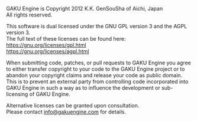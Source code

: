 GAKU Engine is Copyright 2012 K.K. GenSouSha of Aichi, Japan  
All rights reserved.

This software is dual licensed under the GNU GPL version 3 and the AGPL version 3.  
The full text of these licenses can be found here:  
https://gnu.org/licenses/gpl.html  
https://gnu.org/licenses/agpl.html

When submitting code, patches, or pull requests to GAKU Engine you agree to either transfer copyright to your code to the GAKU Engine project or to abandon your copyright claims and release your code as public domain. This is to prevent an external party from controlling code incorporated into GAKU Engine in such a way as to influence the development or sub-licensing of GAKU Engine. 

Alternative licenses can be granted upon consultation.  
Please contact info@gakuengine.com for details.
